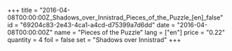 +++
title = "2016-04-08T00:00:00Z_Shadows_over_Innistrad_Pieces_of_the_Puzzle_[en]_false"
id = "69204c83-2e43-4ca1-a4cd-d75399a7d6dd"
date = "2016-04-08T00:00:00Z"
name = "Pieces of the Puzzle"
lang = ["en"]
price = "0.22"
quantity = 4
foil = false
set = "Shadows over Innistrad"
+++
